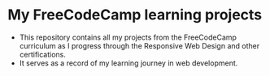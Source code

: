 # My FreeCodeCamp learning projects

- This repository contains all my projects from the FreeCodeCamp curriculum as I progress through the Responsive Web Design and other certifications.
- It serves as a record of my learning journey in web development.